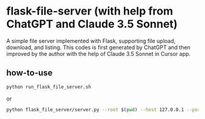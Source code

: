 # flask-file-server (with help from ChatGPT and Claude 3.5 Sonnet)

A simple file server implemented with Flask, supporting file upload, download, and listing. This codes is first generated by ChatGPT and then improved by the author with the help of Claude 3.5 Sonnet in Cursor app.

## how-to-use

```bash
python run_flask_file_server.sh
```

or
```bash
python flask_file_server/server.py --root $(pwd) --host 127.0.0.1 --port 8080
```